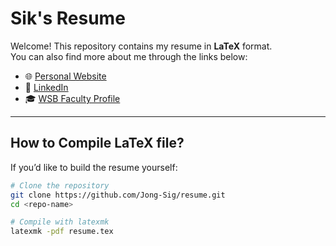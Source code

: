 # Sik's Resume

Welcome! This repository contains my resume in **LaTeX** format.  
You can also find more about me through the links below:

- 🌐 [Personal Website](https://www.sik-chung.com/)
- 💼 [LinkedIn](https://www.linkedin.com/in/jong-sig-chung)
- 🎓 [WSB Faculty Profile](https://business.wisc.edu/directory/profile/sik-chung/)

---

## How to Compile **LaTeX** file?

If you’d like to build the resume yourself:

```bash
# Clone the repository
git clone https://github.com/Jong-Sig/resume.git
cd <repo-name>

# Compile with latexmk
latexmk -pdf resume.tex
